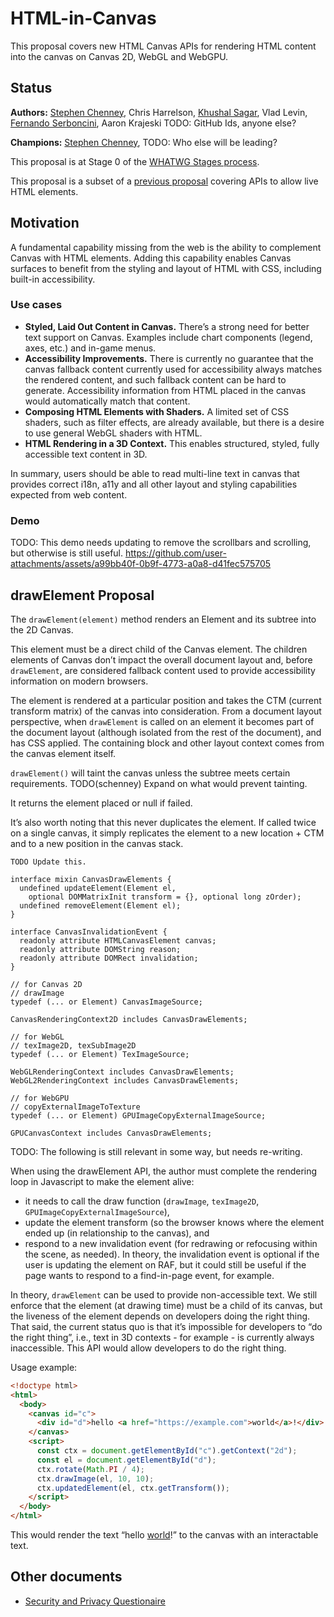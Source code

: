 # HTML-in-Canvas

This proposal covers new HTML Canvas APIs for rendering HTML content into the canvas on Canvas 2D, WebGL and WebGPU.

## Status

**Authors:** [Stephen Chenney](mailto:schenney@igalia.com), Chris Harrelson, [Khushal Sagar](mailto:khushalsagar@google.com), Vlad Levin, [Fernando Serboncini](mailto:fserb@google.com), Aaron Krajeski TODO: GitHub Ids, anyone else?

**Champions:** [Stephen Chenney](mailto:schenney@igalia.com), TODO: Who else will be leading?

This proposal is at Stage 0 of the [WHATWG Stages process](https://whatwg.org/stages).

This proposal is a subset of a [previous proposal](placeElement) covering APIs to allow live HTML elements.

## Motivation

A fundamental capability missing from the web is the ability to complement Canvas with HTML elements. Adding this capability enables Canvas surfaces to benefit from the styling and layout of HTML with CSS, including built-in accessibility.

### Use cases

* **Styled, Laid Out Content in Canvas.** There’s a strong need for better text support on Canvas. Examples include chart components (legend, axes, etc.) and in-game menus.
* **Accessibility Improvements.** There is currently no guarantee that the canvas fallback content currently used for accessibility always matches the rendered content, and such fallback content can be hard to generate. Accessibility information from HTML placed in the canvas would automatically match that content.
* **Composing HTML Elements with Shaders.** A limited set of CSS shaders, such as filter effects, are already available, but there is a desire to use general WebGL shaders with HTML.
* **HTML Rendering in a 3D Context.** This enables structured, styled, fully accessible text content in 3D.

In summary, users should be able to read multi-line text in canvas that provides correct i18n, a11y and all other layout and styling capabilities expected from web content.

### Demo

TODO: This demo needs updating to remove the scrollbars and scrolling, but otherwise is still useful.
https://github.com/user-attachments/assets/a99bb40f-0b9f-4773-a0a8-d41fec575705

## drawElement Proposal

The `drawElement(element)` method renders an Element and its subtree into the 2D Canvas.

This element must be a direct child of the Canvas element. The children elements of Canvas don’t impact the overall document layout and, before `drawElement`, are considered fallback content used to provide accessibility information on modern browsers.

The element is rendered at a particular position and takes the CTM (current transform matrix) of the canvas into consideration. From a document layout perspective, when `drawElement` is called on an element it becomes part of the document layout (although isolated from the rest of the document), and has CSS applied. The containing block and other layout context comes from the canvas element itself.

`drawElement()` will taint the canvas unless the subtree meets certain requirements. TODO(schenney) Expand on what would prevent tainting.

It returns the element placed or null if failed.

It’s also worth noting that this never duplicates the element. If called twice on a single canvas, it simply replicates the element to a new location \+ CTM and to a new position in the canvas stack.

```idl
TODO Update this.

interface mixin CanvasDrawElements {
  undefined updateElement(Element el,
    optional DOMMatrixInit transform = {}, optional long zOrder);
  undefined removeElement(Element el);
}

interface CanvasInvalidationEvent {
  readonly attribute HTMLCanvasElement canvas;
  readonly attribute DOMString reason;
  readonly attribute DOMRect invalidation;
}

// for Canvas 2D
// drawImage
typedef (... or Element) CanvasImageSource;

CanvasRenderingContext2D includes CanvasDrawElements;

// for WebGL
// texImage2D, texSubImage2D
typedef (... or Element) TexImageSource;

WebGLRenderingContext includes CanvasDrawElements;
WebGL2RenderingContext includes CanvasDrawElements;

// for WebGPU
// copyExternalImageToTexture
typedef (... or Element) GPUImageCopyExternalImageSource;

GPUCanvasContext includes CanvasDrawElements;
```

TODO: The following is still relevant in some way, but needs re-writing.

When using the drawElement API, the author must complete the rendering loop in Javascript to make the element alive:

* it needs to call the draw function (`drawImage`, `texImage2D`, `GPUImageCopyExternalImageSource`),
* update the element transform (so the browser knows where the element ended up (in relationship to the canvas), and
* respond to a new invalidation event (for redrawing or refocusing within the scene, as needed). In theory, the invalidation event is optional if the user is updating the element on RAF, but it could still be useful if the page wants to respond to a find-in-page event, for example.

In theory, `drawElement` can be used to provide non-accessible text. We still enforce that the element (at drawing time) must be a child of its canvas, but the liveness of the element depends on developers doing the right thing. That said, the current status quo is that it’s impossible for developers to “do the right thing”, i.e., text in 3D contexts \- for example \- is currently always inaccessible. This API would allow developers to do the right thing.

Usage example:

```html
<!doctype html>
<html>
  <body>
    <canvas id="c">
      <div id="d">hello <a href="https://example.com">world</a>!</div>
    </canvas>
    <script>
      const ctx = document.getElementById("c").getContext("2d");
      const el = document.getElementById("d");
      ctx.rotate(Math.PI / 4);
      ctx.drawImage(el, 10, 10);
      ctx.updatedElement(el, ctx.getTransform());
    </script>
  </body>
</html>
```

This would render the text “hello [world](https://example.com)\!” to the canvas with an interactable text.

## Other documents

* [Security and Privacy Questionaire](./security-privacy-questionnaire.md)
